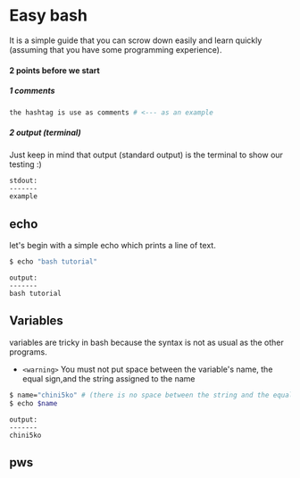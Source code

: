 # Easy bash
It is a simple guide that you can scrow down easily and learn quickly (assuming that you have some programming experience).

#### 2 points before we start 

##### 1 comments 
```bash 
the hashtag is use as comments # <--- as an example 
```

##### 2 output (terminal)
Just keep in mind that output (standard output) is the terminal to show our testing :)  

```
stdout:
-------
example
```

## echo

let's begin with a simple echo which prints a line of text. 

```bash
$ echo "bash tutorial"
```

```
output:
-------
bash tutorial 
```

## Variables
variables are tricky in bash because the syntax is not as usual as the other programs. 
-  ```<warning>``` You must not put space between the variable's name, the equal sign,and the string assigned to the name 
```bash
$ name="chini5ko" # (there is no space between the string and the equal sign !)
$ echo $name
```
```
output:
-------
chini5ko  
```

## pws






